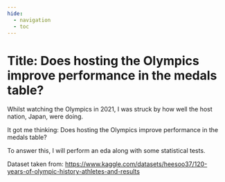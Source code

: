 ```yaml
---
hide:
  - navigation
  - toc
---
```


# Title: Does hosting the Olympics improve performance in the medals table?


Whilst watching the Olympics in 2021, I was struck by how well the host nation, Japan, were doing.

It got me thinking: Does hosting the Olympics improve performance in the medals table?

To answer this, I will perform an eda along with some statistical tests.

Dataset taken from: https://www.kaggle.com/datasets/heesoo37/120-years-of-olympic-history-athletes-and-results
